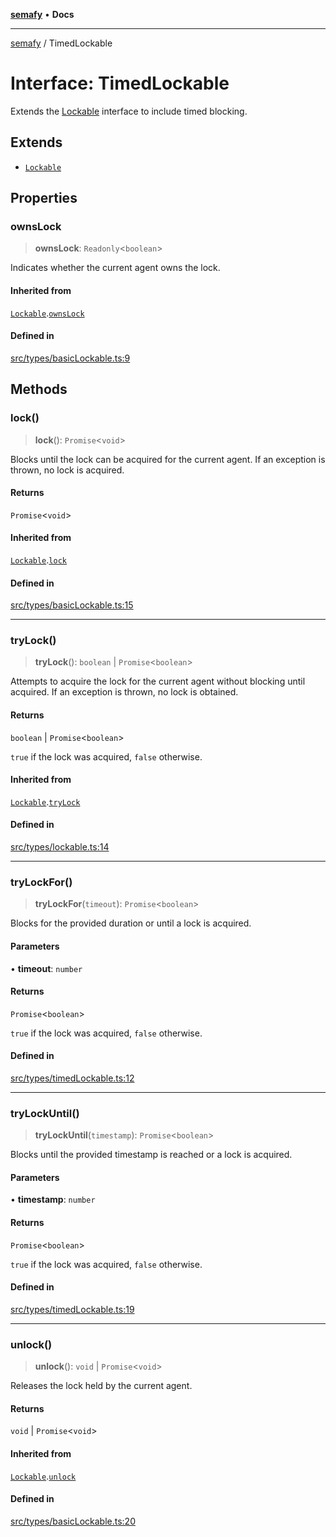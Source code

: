 [**semafy**](../README.md) • **Docs**

***

[semafy](../globals.md) / TimedLockable

# Interface: TimedLockable

Extends the [Lockable](Lockable.md) interface to include timed blocking.

## Extends

- [`Lockable`](Lockable.md)

## Properties

### ownsLock

> **ownsLock**: `Readonly`\<`boolean`\>

Indicates whether the current agent owns the lock.

#### Inherited from

[`Lockable`](Lockable.md).[`ownsLock`](Lockable.md#ownslock)

#### Defined in

[src/types/basicLockable.ts:9](https://github.com/havelessbemore/semafy/blob/571d9f7b8415a099d2913b0d38cb23c994b5c69d/src/types/basicLockable.ts#L9)

## Methods

### lock()

> **lock**(): `Promise`\<`void`\>

Blocks until the lock can be acquired for the current agent.
If an exception is thrown, no lock is acquired.

#### Returns

`Promise`\<`void`\>

#### Inherited from

[`Lockable`](Lockable.md).[`lock`](Lockable.md#lock)

#### Defined in

[src/types/basicLockable.ts:15](https://github.com/havelessbemore/semafy/blob/571d9f7b8415a099d2913b0d38cb23c994b5c69d/src/types/basicLockable.ts#L15)

***

### tryLock()

> **tryLock**(): `boolean` \| `Promise`\<`boolean`\>

Attempts to acquire the lock for the current agent
without blocking until acquired. If an exception
is thrown, no lock is obtained.

#### Returns

`boolean` \| `Promise`\<`boolean`\>

`true` if the lock was acquired, `false` otherwise.

#### Inherited from

[`Lockable`](Lockable.md).[`tryLock`](Lockable.md#trylock)

#### Defined in

[src/types/lockable.ts:14](https://github.com/havelessbemore/semafy/blob/571d9f7b8415a099d2913b0d38cb23c994b5c69d/src/types/lockable.ts#L14)

***

### tryLockFor()

> **tryLockFor**(`timeout`): `Promise`\<`boolean`\>

Blocks for the provided duration or until a lock is acquired.

#### Parameters

• **timeout**: `number`

#### Returns

`Promise`\<`boolean`\>

`true` if the lock was acquired, `false` otherwise.

#### Defined in

[src/types/timedLockable.ts:12](https://github.com/havelessbemore/semafy/blob/571d9f7b8415a099d2913b0d38cb23c994b5c69d/src/types/timedLockable.ts#L12)

***

### tryLockUntil()

> **tryLockUntil**(`timestamp`): `Promise`\<`boolean`\>

Blocks until the provided timestamp is reached or a lock is acquired.

#### Parameters

• **timestamp**: `number`

#### Returns

`Promise`\<`boolean`\>

`true` if the lock was acquired, `false` otherwise.

#### Defined in

[src/types/timedLockable.ts:19](https://github.com/havelessbemore/semafy/blob/571d9f7b8415a099d2913b0d38cb23c994b5c69d/src/types/timedLockable.ts#L19)

***

### unlock()

> **unlock**(): `void` \| `Promise`\<`void`\>

Releases the lock held by the current agent.

#### Returns

`void` \| `Promise`\<`void`\>

#### Inherited from

[`Lockable`](Lockable.md).[`unlock`](Lockable.md#unlock)

#### Defined in

[src/types/basicLockable.ts:20](https://github.com/havelessbemore/semafy/blob/571d9f7b8415a099d2913b0d38cb23c994b5c69d/src/types/basicLockable.ts#L20)
